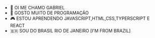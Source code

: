 - 👋 OI ME CHAMO GABRIEL 
- 👀 GOSTO MUITO DE PROGRAMAÇÃO
- 🎮 ESTOU APRENDENDO JAVASCRIPT,HTML,CSS,TYPERSCRIPT E REACT
- 🇧🇷 SOU DO BRASIL RIO DE JANEIRO [I'M FROM BRAZIL]
